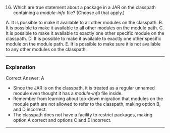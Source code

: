 16. Which are true statement about a package in a JAR on the classpath containing a *module-info* file?
    (Choose all that apply.)

A. It is possible to make it available to all other modules on the classpath.
B. It is possible to make it available to all other modules on the module path.
C. It is possible to make it available to exactly one other specific module on the classpath.
D. It is possible to make it available to exactly one other specific module on the module path.
E. It is possible to make sure it is not available to any other modules on the classpath.




---
### Explanation ###

Correct Answer: A

- Since the JAR is on the classpath, it is treated as a regular unnamed module even thought it has a 
  *module-info* file inside.
- Remember from learning about top-down migration that modules on the module path are not allowed to refer to the 
  classpath, making option B, and D incorrect.
- The classpath does not have a facility to restrict packages, making option A correct and options C and E incorrect.
---